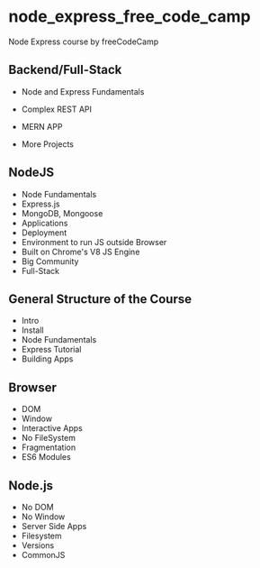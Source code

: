 # node_express_free_code_camp

Node Express course by freeCodeCamp

## Backend/Full-Stack

- Node and Express Fundamentals

- Complex REST API
- MERN APP
- More Projects

## NodeJS

- Node Fundamentals
- Express.js
- MongoDB, Mongoose
- Applications
- Deployment
- Environment to run JS outside Browser
- Built on Chrome's V8 JS Engine
- Big Community
- Full-Stack

## General Structure of the Course

- Intro
- Install
- Node Fundamentals
- Express Tutorial
- Building Apps

## Browser

- DOM
- Window
- Interactive Apps
- No FileSystem
- Fragmentation
- ES6 Modules

## Node.js

- No DOM
- No Window
- Server Side Apps
- Filesystem
- Versions
- CommonJS
